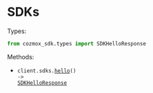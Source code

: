 # SDKs

Types:

```python
from cozmox_sdk.types import SDKHelloResponse
```

Methods:

- <code title="get /v1/sdk/hello">client.sdks.<a href="./src/cozmox_sdk/resources/sdks.py">hello</a>() -> <a href="./src/cozmox_sdk/types/sdk_hello_response.py">SDKHelloResponse</a></code>
